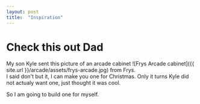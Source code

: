 ```yaml
---
layout: post
title:  "Inspiration"
---
```


# Check this out Dad

My son Kyle sent this picture of an arcade cabinet ![Frys Arcade cabinet]({{ site.url }}/arcade/assets/frys-arcade.jpg) from Frys.  
I said don't but it, I can make you one for Christmas.  Only it
turns Kyle did not actualy want one, just thought it was cool.
 
So I am going to build one for myself.